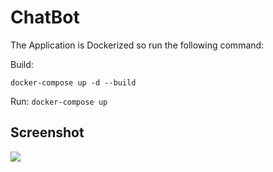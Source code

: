 # ChatBot

The Application is Dockerized so run the following command:

Build:

``` docker-compose up -d --build ```

Run: 
``` docker-compose up ```
## Screenshot

![](resources/bot.png)
